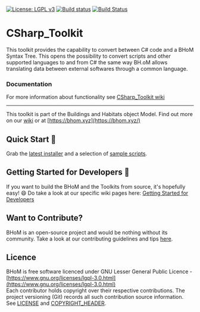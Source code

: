 [![License: LGPL v3](https://img.shields.io/badge/License-LGPL%20v3-blue.svg)](https://www.gnu.org/licenses/lgpl-3.0) [![Build status](https://ci.appveyor.com/api/projects/status/my3nfqs186bkh325/branch/master?svg=true)](https://ci.appveyor.com/api/projects/status/csharp_toolkit/branch/master) [![Build Status](https://dev.azure.com/BHoMBot/BHoM/_apis/build/status/CSharp_Toolkit/CSharp_Toolkit.CheckCore?branchName=master)](https://dev.azure.com/BHoMBot/BHoM/_build/latest?definitionId=174&branchName=master)

# CSharp_Toolkit

This toolkit provides the capability to convert between C# code and a BHoM Syntax Tree. This opens the possibility to convert scripts and other supported languages to and from C# the same way BH.oM allows translating data between external softwares through a common language. 

### Documentation
For more information about functionality see [CSharp_Toolkit wiki](https://github.com/BHoM/CSharp_Toolkit/wiki)

---
This toolkit is part of the Buildings and Habitats object Model. Find out more on our [wiki](https://github.com/BHoM/documentation/wiki) or at [https://bhom.xyz](https://bhom.xyz/)

## Quick Start 🚀 

Grab the [latest installer](https://bhom.xyz/) and a selection of [sample scripts](https://github.com/BHoM/samples).


## Getting Started for Developers 🤖 

If you want to build the BHoM and the Toolkits from source, it's hopefully easy! 😄 
Do take a look at our specific wiki pages here: [Getting Started for Developers](https://github.com/BHoM/documentation/wiki/Getting-started-for-developers)


## Want to Contribute? ##

BHoM is an open-source project and would be nothing without its community. Take a look at our contributing guidelines and tips [here](https://github.com/BHoM/BHoM/blob/master/CONTRIBUTING.md).


## Licence ##

BHoM is free software licenced under GNU Lesser General Public Licence - [https://www.gnu.org/licenses/lgpl-3.0.html](https://www.gnu.org/licenses/lgpl-3.0.html)  
Each contributor holds copyright over their respective contributions.
The project versioning (Git) records all such contribution source information.
See [LICENSE](https://github.com/BHoM/BHoM/blob/master/LICENSE) and [COPYRIGHT_HEADER](https://github.com/BHoM/BHoM/blob/master/COPYRIGHT_HEADER.txt).

